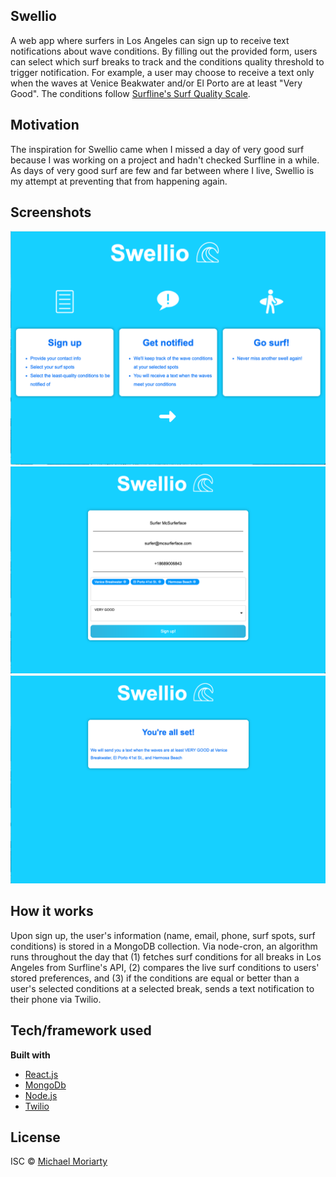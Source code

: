 ## Swellio
A web app where surfers in Los Angeles can sign up to receive text notifications about wave conditions. By filling out the provided form, users can select which surf breaks to track and the conditions quality threshold to trigger notification. For example, a user may choose to receive a text only when the waves at Venice Beakwater and/or El Porto are at least "Very Good". The conditions follow [Surfline's Surf Quality Scale](https://www.surfline.com/surf-science/rating-of-surf-heights-and-quality_31942/).

## Motivation
The inspiration for Swellio came when I missed a day of very good surf because I was working on a project and hadn't checked Surfline in a while. As days of very good surf are few and far between where I live, Swellio is my attempt at preventing that from happening again. 
 
## Screenshots
![home page](https://github.com/MichaelRMoriarty/Swellio/blob/main/public/images/homePage.png)
![sign up](https://github.com/MichaelRMoriarty/Swellio/blob/main/public/images/formPage.png)
![success page](https://github.com/MichaelRMoriarty/Swellio/blob/main/public/images/successPage.png)

## How it works
Upon sign up, the user's information (name, email, phone, surf spots, surf conditions) is stored in a MongoDB collection. Via node-cron, an algorithm runs throughout the day that (1) fetches surf conditions for all breaks in Los Angeles from Surfline's API, (2) compares the live surf conditions to users' stored preferences, and (3) if the conditions are equal or better than a user's selected conditions at a selected break, sends a text notification to their phone via Twilio.   

## Tech/framework used
<b>Built with</b>
- [React.js](https://reactjs.org/)
- [MongoDb](https://www.mongodb.com/)
- [Node.js](https://nodejs.org/en/)
- [Twilio](https://www.twilio.com/)


## License

ISC © [Michael Moriarty]()
